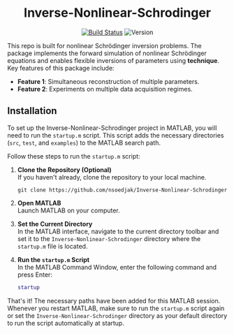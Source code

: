 <div align="center">

# Inverse-Nonlinear-Schrodinger
</div>

<div align="center">

[![Build Status](https://travis-ci.com/your/Inverse-Nonlinear-Schrodinger.svg?branch=master)](https://travis-ci.com/your/Inverse-Nonlinear-Schrodinger)
![Version](https://img.shields.io/badge/version-0.1.0-blue)

</div>




This repo is built for nonlinear Schrödinger inversion problems. The package implements the forward simulation of nonlinear Schrödinger equations and enables flexible inversions of parameters using **technique**. Key features of this package include:

- **Feature 1**: Simultaneous reconstruction of multiple parameters.
- **Feature 2**: Experiments on multiple data acquisition regimes.


## Installation



To set up the Inverse-Nonlinear-Schrodinger project in MATLAB, you will need to run the `startup.m` script. This script adds the necessary directories (`src`, `test`, and `examples`) to the MATLAB search path.

Follow these steps to run the `startup.m` script:

1. **Clone the Repository (Optional)**  
    If you haven't already, clone the repository to your local machine.
    ```
    git clone https://github.com/nsoedjak/Inverse-Nonlinear-Schrodinger
    ```
    
2. **Open MATLAB**  
    Launch MATLAB on your computer.

3. **Set the Current Directory**  
    In the MATLAB interface, navigate to the current directory toolbar and set it to the `Inverse-Nonlinear-Schrodinger` directory where the `startup.m` file is located. 

4. **Run the `startup.m` Script**  
    In the MATLAB Command Window, enter the following command and press Enter:
    ```matlab
    startup
    ```

That's it! The necessary paths have been added for this MATLAB session. Whenever you restart MATLAB, make sure to run the `startup.m` script again or set the `Inverse-Nonlinear-Schrodinger` directory as your default directory to run the script automatically at startup.
